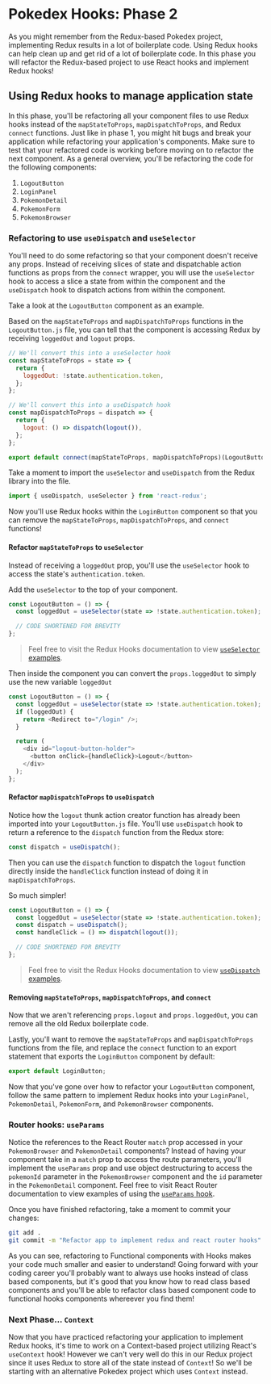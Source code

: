 
# Pokedex Hooks: Phase 2

As you might remember from the Redux-based Pokedex project, implementing Redux
results in a lot of boilerplate code. Using Redux hooks can help clean up and
get rid of a lot of boilerplate code. In this phase you will refactor the
Redux-based project to use React hooks and implement Redux hooks!

## Using Redux hooks to manage application state

In this phase, you'll be refactoring all your component files to use Redux hooks
instead of the `mapStateToProps`, `mapDispatchToProps`, and Redux `connect`
functions. Just like in phase 1, you might hit bugs and break your application
while refactoring your application's components. Make sure to test that your
refactored code is working before moving on to refactor the next component. As a
general overview, you'll be refactoring the code for the following components:

1. `LogoutButton`
2. `LoginPanel`
3. `PokemonDetail`
4. `PokemonForm`
5. `PokemonBrowser`

### Refactoring to use `useDispatch` and `useSelector`

You'll need to do some refactoring so that your component doesn't receive any
props. Instead of receiving slices of state and dispatchable action functions as
props from the `connect` wrapper, you will use the `useSelector` hook to access
a slice a state from within the component and the `useDispatch` hook to dispatch
actions from within the component.

Take a look at the `LogoutButton` component as an example.

Based on the `mapStateToProps` and `mapDispatchToProps` functions in the
`LogoutButton.js` file, you can tell that the component is accessing Redux by
receiving `loggedOut` and `logout` props.

```js
// We'll convert this into a useSelector hook
const mapStateToProps = state => {
  return {
    loggedOut: !state.authentication.token,
  };
};

// We'll convert this into a useDispatch hook
const mapDispatchToProps = dispatch => {
  return {
    logout: () => dispatch(logout()),
  };
};

export default connect(mapStateToProps, mapDispatchToProps)(LogoutButton);
```

Take a moment to import the `useSelector` and `useDispatch` from the Redux
library into the file.

```js
import { useDispatch, useSelector } from 'react-redux';
```

Now you'll use Redux hooks within the `LoginButton` component so that you can
remove the `mapStateToProps`, `mapDispatchToProps`, and `connect` functions!

#### Refactor `mapStateToProps` to `useSelector`

Instead of receiving a `loggedOut` prop, you'll use the `useSelector` hook to
access the state's `authentication.token`.

Add the `useSelector` to the top of your component.

```js
const LogoutButton = () => {
  const loggedOut = useSelector(state => !state.authentication.token);

  // CODE SHORTENED FOR BREVITY
};
```

> Feel free to visit the Redux Hooks documentation to view [`useSelector`
> examples].

Then inside the component you can convert the `props.loggedOut` to simply use
the new variable `loggedOut`

```js
const LogoutButton = () => {
  const loggedOut = useSelector(state => !state.authentication.token);
  if (loggedOut) {
    return <Redirect to="/login" />;
  }

  return (
    <div id="logout-button-holder">
      <button onClick={handleClick}>Logout</button>
    </div>
  );
};
```

#### Refactor `mapDispatchToProps` to `useDispatch`

Notice how the `logout` thunk action creator function has already been imported
into your `LogoutButton.js` file. You'll use `useDispatch` hook to return a
reference to the `dispatch` function from the Redux store:

```js
const dispatch = useDispatch();
```

Then you can use the `dispatch` function to dispatch the `logout` function
directly inside the `handleClick` function instead of doing it in `mapDispatchToProps`.

So much simpler!

```js
const LogoutButton = () => {
  const loggedOut = useSelector(state => !state.authentication.token);
  const dispatch = useDispatch();
  const handleClick = () => dispatch(logout());

  // CODE SHORTENED FOR BREVITY
};
```

> Feel free to visit the Redux Hooks documentation to view [`useDispatch`
> examples].

#### Removing `mapStateToProps`, `mapDispatchToProps`, and `connect`

Now that we aren't referencing `props.logout` and `props.loggedOut`, you can 
remove all the old Redux boilerplate code.

Lastly, you'll want to remove the `mapStateToProps` and `mapDispatchToProps`
functions from the file, and replace the `connect` function to an export
statement that exports the `LoginButton` component by default:

```js
export default LoginButton;
```

Now that you've gone over how to refactor your `LogoutButton` component, follow
the same pattern to implement Redux hooks into your `LoginPanel`,
`PokemonDetail`, `PokemonForm`, and `PokemonBrowser` components.

### Router hooks: `useParams`

Notice the references to the React Router `match` prop accessed in your
`PokemonBrowser` and `PokemonDetail` components? Instead of having your
component take in a `match` prop to access the route parameters, you'll
implement the `useParams` prop and use object destructuring to access the
`pokemonId` parameter in the `PokemonBrowser` component and the `id` parameter
in the `PokemonDetail` component. Feel free to visit React Router documentation
to view examples of using the [`useParams` hook].

Once you have finished refactoring, take a moment to commit your changes:

```sh
git add .
git commit -m "Refactor app to implement redux and react router hooks"
```

As you can see, refactoring to Functional components with Hooks makes your code
much smaller and easier to understand! Going forward with your coding career you'll
probably want to always use hooks instead of class based components, but it's good
that you know how to read class based components and you'll be able to refactor
class based component code to functional hooks components whereever you find them!

### Next Phase... `Context`

Now that you have practiced refactoring your application to implement Redux
hooks, it's time to work on a Context-based project utilizing React's
`useContext` hook!  However we can't very well do this in our Redux project since
it uses Redux to store all of the state instead of `Context`! So we'll be starting
with an alternative Pokedex project which uses `Context` instead.

[useParams]: https://reacttraining.com/blog/react-router-v5-1/#useparams
[Redux-based Pokedex hooks starter project]: https://appacademy-open-assets.s3-us-west-1.amazonaws.com/Modular-Curriculum/content/react-redux/topics/react-hooks/projects/pokedex-hooks/starter-redux-based-hooks.zip
[`useSelector` examples]: https://react-redux.js.org/next/api/hooks#useselector-examples
[`useDispatch` examples]: https://react-redux.js.org/next/api/hooks#examples
[`useParams` hook]: https://reactrouter.com/web/api/Hooks/useparams
